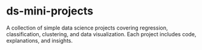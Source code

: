 # ds-mini-projects
A collection of simple data science projects covering regression, classification, clustering, and data visualization. Each project includes code, explanations, and insights.
